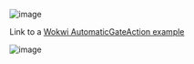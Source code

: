 
![image](https://user-images.githubusercontent.com/27758688/180999991-178be584-62ca-49d1-816b-5f2ae134c374.png)


Link to a [Wokwi AutomaticGateAction example](https://wokwi.com/projects/338224946705597012)

![image](https://user-images.githubusercontent.com/27758688/181002835-dfa69468-b63a-4ae5-a226-c6d4b2dc2aff.png)

